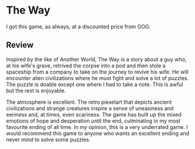 # The Way

I got this game, as always, at a discounted price from GOG.

## Review

Inspired by the like of Another World, The Way is a story about a guy who, at his wife's grave, retrived the corpse into a pod and then stole a spaceship from a company to take on the journey to revive his wife. He will encounter alien civilizations where he must fight and solve a lot of puzzles. The puzzle is doable except one where I had to take a note. This is awful but the rest is enjoyable.

The atmosphere is excellent. The retro piexelart that depicts ancient civilizations and strange creatures inspire a sense of uneasiness and eeriness and, at times, even scariness. The game has built up the mixed emotions of hope and desperation until the end, culminating in my most favourite ending of all time. In my opinion, this is a very underrated game. I would recommend this game to anyone who wants an excellent ending and never mind to solve some puzzles.
